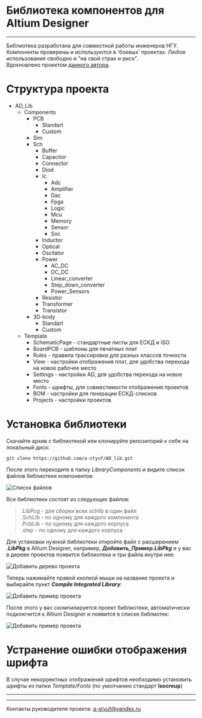 ﻿# Библиотека компонентов для Altium Designer
_______
Библиотека разработана для совместной работы инженеров НГУ. Компоненты проверены и используются в 'боевых' проектах.
Любое использование свободно и "на свой страх и риск".  
Вдохновлено проектом [данного автора](https://github.com/gardarica/altium-library.git).  

# Структура проекта
* AD_Lib 
	* Components
		* PCB
			* Standart
			* Custom
		* Sim
		* Sch
			* Buffer
			* Capacitor
			* Connector
			* Diod
			* Ic
				* Adc
				* Amplifier
				* Dac
				* Fpga
				* Logic
				* Mcu
				* Memory
				* Sensor
				* Soc
			* Inductor
			* Optical
			* Oscilator
			* Power
				* AC_DC
				* DC_DC
				* Linear_converter
				* Step_down_converter
				* Power_Sensors
			* Resistor
			* Transformer
			* Transistor
		* 3D-body
			* Standart
			* Custom
	* Template
		* SchematicPage - стандартные листы для ЕСКД и ISO
		* BoardPCB - шаблоны для печатных плат
		* Rules - правила трассировки для разных классов точности
		* View - настройки отображения плат, для удобства перехода на новое рабочее место
		* Settings - настройки AD, для удобства перехода на новое место
		* Fonts - шрифты, для совместимости отображения проектов
		* BOM - настройки для генерации ЕСКД-списков
		* Projects - настройки проектов

# Установка библиотеки

Скачайте архив с библиотекой или клонируйте репозиторий к себе на локальный диск:
```
git clone https://github.com/a-styuf/AD_lib.git
```
После этого переходите в папку *LibraryComponents* и видите список файлов библиотеки компонентов:

![Список файлов]()

Все библиотеки состоят из следующих файлов: 
> .LibPcg - для сборки всех schlib в один файл    
> .SchLib - по одному для каждого компонента  
> .PcbLib - по одному для каждого корпуса  
> .step - по одному для каждого корпуса  


Для установки нужной библиотеки откройте файл с расширением ***.LibPkg*** в Altium Designer, например, ***Добавить_Пример.LibPkg*** и у вас в дереве проектов появится библиотека и три файла внутри нее:

![Добавить дерево проекта]()

Теперь нажимайте правой кнопкой мыши на название проекта и выбирайте пункт ***Compile Integrated Library***:

![Добавить пример проекта]()

После этого у вас скомпилируется проект библиотеки, автоматически подключится к Altium Designer и появится в списке библиотек:

![Добавить пример проекта]()

# Устранение ошибки отображения шрифта

В случае некорректных отображений шрифтов необходимо установить шрифты из папки *Template/Fonts* (по умолчанию стандарт **Isocreup**)

------
------
Контакты руководителя проекта: [a-styuf@yandex.ru](a-styuf@yandex.ru)  

